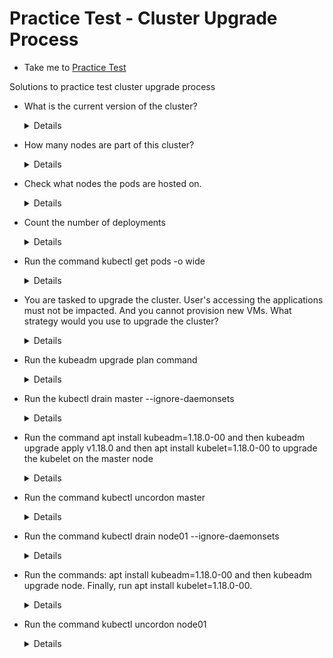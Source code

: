 # Practice Test - Cluster Upgrade Process
  - Take me to [Practice Test](https://kodekloud.com/topic/practice-test-cluster-upgrade-process/)
  
Solutions to practice test cluster upgrade process
- What is the current version of the cluster?
  
  <details>
  
  ```
  $ kubectl get nodes
  ```
  </details>
  
- How many nodes are part of this cluster?
  
  <details>
  
  ```
  $ kubctl get nodes
  ```
  </details>
  
- Check what nodes the pods are hosted on.
  
  <details>
  
  ```
  $ kubectl get pods -o wide
  ```
  </details>
  
- Count the number of deployments
  
  <details>
  
  ```
  $ kubectl get deploy
  ```
  </details>
  
- Run the command kubectl get pods -o wide
  
  <details>
  
  ```
  $ kubectl get pods -o wide
  ```
  </details>
  
- You are tasked to upgrade the cluster. User's accessing the applications must not be impacted. And you cannot provision new VMs. What strategy would you use to upgrade the cluster?
  
  <details>
  
  ```
  Upgrade one node at a time while moving the workloads to the other
  ```
  </details>
  
- Run the kubeadm upgrade plan command
  
  <details>
  
  ```
  $ kubeadm upgrade plan
  ```
  </details>
  
- Run the kubectl drain master --ignore-daemonsets
  
  <details>
  
  ```
  $ kubectl drain master --ignore-daemonsets
  ```
  </details>
  
- Run the command apt install kubeadm=1.18.0-00 and then kubeadm upgrade apply v1.18.0 and then apt install kubelet=1.18.0-00 to upgrade the kubelet on the master node
  
  <details>
  
  ```
  $ apt install kubeadm=1.18.0-00
  $ kubeadm upgrade apply v1.18.0 
  $ apt install kubelet=1.18.0-00
  ```
  </details>
  
- Run the command kubectl uncordon master
  
  <details>
  
  ```
  $ kubectl uncordon master 
  ```
  </details>
  
- Run the command kubectl drain node01 --ignore-daemonsets
  
  <details>
  
  ```
  $ kubectl drain node01 --ignore-daemonsets
  ```
  </details>
  
- Run the commands: apt install kubeadm=1.18.0-00 and then kubeadm upgrade node. Finally, run apt install kubelet=1.18.0-00.
  
  <details>
  
  ```
  $ apt install kubeadm=1.18.0-00
  $ kubeadm upgrade node
  $ apt install kubelet=1.18.0-00
  ```
  </details>
  
- Run the command kubectl uncordon node01
  
  <details>
  
  ```
  $ kubectl uncordon node01
  ```
  </details>

